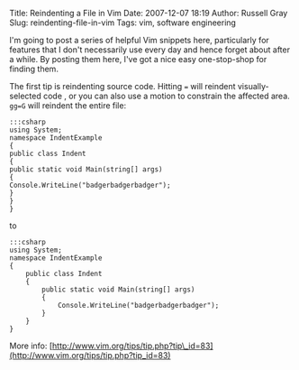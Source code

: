 Title: Reindenting a File in Vim
Date: 2007-12-07 18:19
Author: Russell Gray
Slug: reindenting-file-in-vim
Tags: vim, software engineering

I'm going to post a series of helpful Vim snippets here, particularly for
features that I don't necessarily use every day and hence forget about after a
while. By posting them here, I've got a nice easy one-stop-shop for finding
them.

The first tip is reindenting source code. Hitting `=` will reindent visually-
selected code , or you can also use a motion to constrain the affected area.
`gg=G` will reindent the entire file:

    :::csharp
    using System;
    namespace IndentExample
    {
    public class Indent
    {
    public static void Main(string[] args)
    {
    Console.WriteLine("badgerbadgerbadger");
    }
    }
    }

to

    :::csharp
    using System;
    namespace IndentExample
    {
        public class Indent
        {
            public static void Main(string[] args)
            {
                Console.WriteLine("badgerbadgerbadger");
            }
        }
    }

More info:
[http://www.vim.org/tips/tip.php?tip\_id=83](http://www.vim.org/tips/tip.php?tip_id=83)


